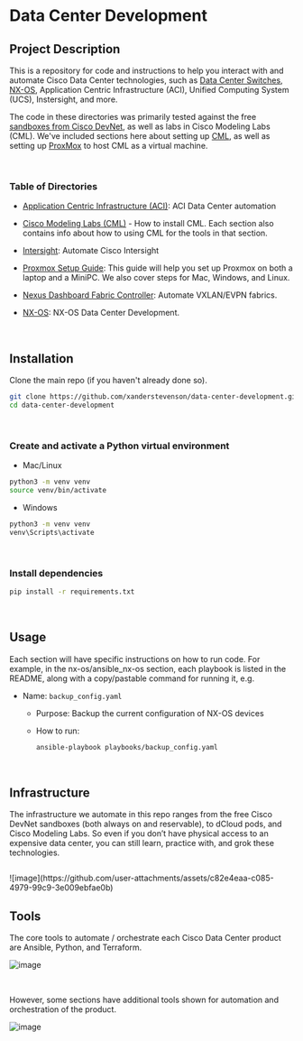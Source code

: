 # Data Center Development


## Project Description

This is a repository for code and instructions to help you interact with and automate Cisco Data Center technologies, such as [Data Center Switches](https://www.cisco.com/site/us/en/products/networking/cloud-networking-switches/index.html), [NX-OS](https://www.cisco.com/c/en/us/products/collateral/ios-nx-os-software/nx-os-software/data_sheet_c78-652063.html?dtid=osscdc000283), Application Centric Infrastructure (ACI), Unified Computing System (UCS), Instersight, and more.

The code in these directories was primarily tested against the free [sandboxes from Cisco DevNet](https://devnetsandbox.cisco.com), as well as labs in Cisco Modeling Labs (CML). We've included sections here about setting up [CML](https://github.com/xanderstevenson/data-center-development/tree/main/cml), as well as setting up [ProxMox](https://github.com/xanderstevenson/data-center-development/tree/main/proxmox) to host CML as a virtual machine.

<br>

### Table of Directories

- [Application Centric Infrastructure (ACI)](https://github.com/xanderstevenson/data-center-development/tree/main/aci): ACI Data Center automation

- [Cisco Modeling Labs (CML)](https://github.com/xanderstevenson/data-center-development/tree/main/cml) - How to install CML. Each section also contains info about how to using CML for the tools in that section.

- [Intersight](https://github.com/xanderstevenson/data-center-development/tree/main/intersight): Automate Cisco Intersight
  
- [Proxmox Setup Guide](https://github.com/xanderstevenson/data-center-development/edit/main/proxmox/README.md): This guide will help you set up Proxmox on both a laptop and a MiniPC. We also cover steps for Mac, Windows, and Linux.

- [Nexus Dashboard Fabric Controller](https://github.com/CiscoDevNet/data-center-development/tree/main/ndfc): Automate VXLAN/EVPN fabrics.

- [NX-OS](https://github.com/xanderstevenson/data-center-development/tree/main/nx-os/terraform_nx-os): NX-OS Data Center Development.


<br>


## Installation

Clone the main repo (if you haven't already done so).

```bash
git clone https://github.com/xanderstevenson/data-center-development.git
cd data-center-development
```
<br>

### Create and activate a Python virtual environment

- Mac/Linux
```bash
python3 -m venv venv
source venv/bin/activate
```
- Windows
```bash
python3 -m venv venv
venv\Scripts\activate
```
<br>

### Install dependencies

```bash
pip install -r requirements.txt
```
<br>


## Usage

Each section will have specific instructions on how to run code. For example, in the nx-os/ansible_nx-os section, each playbook is listed in the README, along with a copy/pastable command for running it, e.g.

- Name: `backup_config.yaml`
  - Purpose: Backup the current configuration of NX-OS devices
  - How to run:

    ```bash
    ansible-playbook playbooks/backup_config.yaml
    ```
  <br>

## Infrastructure

The infrastructure we automate in this repo ranges from the free Cisco DevNet sandboxes (both always on and reservable), to dCloud pods, and Cisco Modeling Labs. So even if you don’t have physical access to an expensive data center, you can still learn, practice with, and grok these technologies.

<p>
  <img href="https://github.com/user-attachments/assets/c82e4eaa-c085-4979-99c9-3e009ebfae0b" width="150">
</p>
![image](https://github.com/user-attachments/assets/c82e4eaa-c085-4979-99c9-3e009ebfae0b)

<br>

## Tools

The core tools to automate / orchestrate each Cisco Data Center product are Ansible, Python, and Terraform.

![image](https://github.com/user-attachments/assets/ef8123e8-5b7a-460a-954a-ebe22e4188d1)

<br>

However, some sections have additional tools shown for automation and orchestration of the product.

![image](https://github.com/user-attachments/assets/5029325e-f8f3-41cc-b52c-decfd505d80c)




